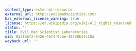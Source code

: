 ```yaml
---
content_type: external-resource
external_url: http://evilmadscientist.com/
has_external_license_warning: true
license: https://en.wikipedia.org/wiki/All_rights_reserved
status: ''
title: Evil Mad Scientist Laboratories
uid: 02af5ef2-0426-46f4-9cbe-39768bd4c18a
wayback_url: ''
---
```

